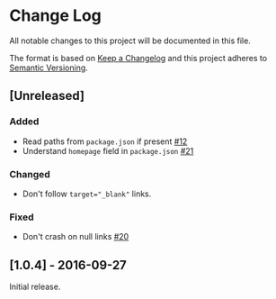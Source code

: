 # Change Log
All notable changes to this project will be documented in this file.

The format is based on [Keep a Changelog](http://keepachangelog.com/)
and this project adheres to [Semantic Versioning](http://semver.org/).

## [Unreleased]
### Added

- Read paths from `package.json` if present [#12](https://github.com/geelen/react-snapshot/pull/12)
- Understand `homepage` field in `package.json` [#21](https://github.com/geelen/react-snapshot/pull/21)

### Changed

- Don't follow `target="_blank"` links.

### Fixed

- Don't crash on null links [#20](https://github.com/geelen/react-snapshot/pull/20)

## [1.0.4] - 2016-09-27

Initial release.
